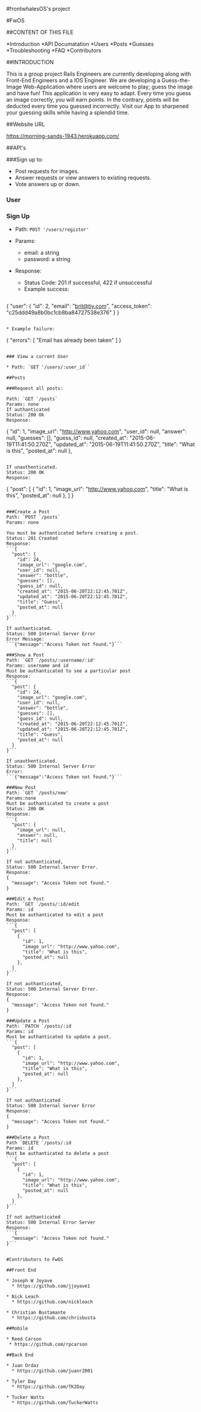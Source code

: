 #frontwhalesOS's project

#FwOS

##CONTENT OF THIS FILE

*Introduction
*API Documatation
*Users
*Posts
*Guesses
*Troubleshooting
*FAQ
*Contributors

##INTRODUCTION

This is a group project Rails Engineers are currently developing along with Front-End Engineers and a IOS Engineer. We are  developing a
Guess-the-Image Web-Application where users are welcome to play; guess the image and have fun! This application is very easy to adapt.
Every time you guess an image correctly, you will earn points. In the contrary, points will be deducted every time you guessed incorrectly.
Visit our App to sharpened your guessing skills while having a splendid time.

##Website URL

https://morning-sands-1943.herokuapp.com/

##API's

###Sign up to:
* Post requests for images.
* Answer requests or view answers to existing requests.
* Vote answers up or down.

### User

### Sign Up

* Path: `POST '/users/register'`
* Params:
  * email: a string
  * password: a string

* Response:
  * Status Code: 201 if successful, 422 if unsuccessful
  * Example success:

  ```
{
  "user": {
    "id": 2,
    "email": "brit@tiy.com",
    "access_token": "c25ddd49a8b0bc1cb8ba84727538e376"
  }
}
  ```

  * Example failure:

  ```
{
  "errors": [
    "Email has already been taken"
  ]
}
  ```

### View a current User

* Path: `GET '/users/:user_id``

##Posts

###Request all posts:

Path: `GET `/posts`
Params: none
If authanticated
Status: 200 Ok
Response:
```
 {
    "id": 1,
    "image_url": "http://www.yahoo.com",
    "user_id": null,
    "answer": null,
    "guesses": [],
    "guess_id": null,
    "created_at": "2015-06-19T11:41:50.270Z",
    "updated_at": "2015-06-19T11:41:50.270Z",
    "title": "What is this",
    "posted_at": null
  },
  ```

If unauthenticated.
Status: 200 OK
Response:
```
{
  "post": [
    {
      "id": 1,
      "image_url": "http://www.yahoo.com",
      "title": "What is this",
      "posted_at": null
    },
  ]
}
```

###Create a Post
Path: `POST `/posts`
Params: none

You must be authanticated before creating a post.
Status: 201 Created
Response:
```{
  "post": {
    "id": 24,
    "image_url": "google.com",
    "user_id": null,
    "answer": "bottle",
    "guesses": [],
    "guess_id": null,
    "created_at": "2015-06-20T22:12:45.701Z",
    "updated_at": "2015-06-20T22:12:45.701Z",
    "title": "Guess",
    "posted_at": null
  }
}```

If authanticated.
Status: 500 Internal Server Error
Error Message:
```{"message":"Access Token not found."}```

###Show a Post
Path: `GET `/posts/:username/:id'
Params: username and id
Must be authanticated to see a particular post
Response:
```{
  "post": {
    "id": 24,
    "image_url": "google.com",
    "user_id": null,
    "answer": "bottle",
    "guesses": [],
    "guess_id": null,
    "created_at": "2015-06-20T22:12:45.701Z",
    "updated_at": "2015-06-20T22:12:45.701Z",
    "title": "Guess",
    "posted_at": null
  }
}```

If unauthenticated.
Status: 500 Internal Server Error
Error:
```{"message":"Access Token not found."}```

###New Post
Path: `GET `/posts/new'
Params:none
Must be authanticated to create a post
Status: 200 OK
Response:
```{
  "post": {
    "image_url": null,
    "answer": null,
    "title": null
  }
}```

If not authanticated,
Status: 500 Internal Server Error.
Response:
{
  "message": "Access Token not found."
}

###Edit a Post
Path: `GET `/posts/:id/edit
Params: id
Must be authanticated to edit a post
Response:
```{
  "post": [
    {
      "id": 1,
      "image_url": "http://www.yahoo.com",
      "title": "What is this",
      "posted_at": null
    },
  ]
}```

If not authanticated,
Status: 500 Internal Server Error.
Response:
{
  "message": "Access Token not found."
}

###Update a Post
Path: `PATCH `/posts/:id
Params: id
Must be authanticated to update a post.
```{
  "post": [
    {
      "id": 1,
      "image_url": "http://www.yahoo.com",
      "title": "What is this",
      "posted_at": null
    },
  ]
}```

If not authanticated
Status: 500 Internal Server Error
Response:
{
  "message": "Access Token not found."
}

###Delete a Post
Path `DELETE `/posts/:id
Params: id
Must be authanticated to delete a post
```{
  "post": [
    {
      "id": 1,
      "image_url": "http://www.yahoo.com",
      "title": "What is this",
      "posted_at": null
    },
  ]
}```

If not authanticated
Status: 500 Internal Error Server
Response:
```{
  "message": "Access Token not found."
}```


#Contributors to FwOS

##Front End

* Joseph W Joyave
  * https://github.com/jjoyave1
  
* Nick Leach
  * https://github.com/nickleach
   
* Christian Bustamante
  * https://github.com/chrisbusta
  
##Mobile

* Reed Carson
 * https://github.com/rpcarson
 
##Back End

* Juan Ordaz
  * https://github.com/juanr2001
  
* Tyler Day
  * https://github.com/TK2Day
  
* Tucker Watts
  * https://github.com/TuckerWatts
  